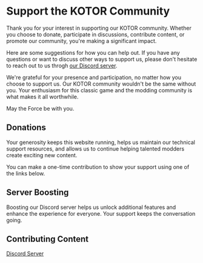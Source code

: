 # Support the KOTOR Community

Thank you for your interest in supporting our KOTOR community. Whether you choose to donate, participate in discussions, contribute content, or promote our community, you're making a significant impact.

Here are some suggestions for how you can help out. If you have any questions or want to discuss other ways to support us, please don't hesitate to reach out to us throgh [our Discord server]().

We're grateful for your presence and participation, no matter how you choose to support us. Our KOTOR community wouldn't be the same without you. Your enthusiasm for this classic game and the modding community is what makes it all worthwhile.

May the Force be with you.

## Donations

Your generosity keeps this website running, helps us maintain our technical support resources, and allows us to continue helping talented modders create exciting new content. 

You can make a one-time contribution to show your support using one of the links below.

## Server Boosting

Boosting our Discord server helps us unlock additional features and enhance the experience for everyone. Your support keeps the conversation going.

## Contributing Content



[Discord Server]()